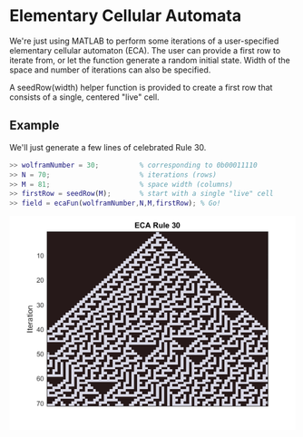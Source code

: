 # Elementary Cellular Automata

We're just using MATLAB to perform some iterations of a user-specified
elementary cellular automaton (ECA). The user can provide a first row to
iterate from, or let the function generate a random initial state. Width
of the space and number of iterations can also be specified.

A seedRow(width) helper function is provided to create a first row that
consists of a single, centered "live" cell.

## Example

We'll just generate a few lines of celebrated Rule 30.

```matlab
>> wolframNumber = 30;          % corresponding to 0b00011110
>> N = 70;                      % iterations (rows)
>> M = 81;                      % space width (columns) 
>> firstRow = seedRow(M);       % start with a single "live" cell
>> field = ecaFun(wolframNumber,N,M,firstRow); % Go!
```

![Rule 30](rule30.png)
